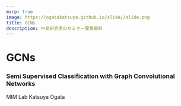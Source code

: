 ```yaml
---
marp: true
image: https://ogatakatsuya.github.io/slide//slide.png
title: GCNs
description: 中島研究室のセミナー発表資料
---
```

<!-- paginate: true -->

# GCNs

### Semi Supervised Classification with Graph Convolutional Networks

MIM Lab 
Katsuya Ogata

